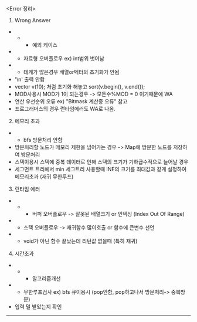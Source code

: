<Error 정리>

1. Wrong Answer
* * * 예외 케이스
* * 자료형 오버플로우 ex) int범위 벗어남
* * 테케가 많은경우 배열or벡터의 초기화가 안됨
* '\n' 출력 안함
* vector<int> v(10); 처럼 초기화 해놓고 sort(v.begin(), v.end());
* MOD사용시 MOD가 1이 되는경우 -> 모든수%MOD = 0 이기때문에 WA
* 연산 우선순위 오류 ex) "Bitmask 계산중 오류" 참고
* 프로그래머스의 경우 런타임에러도 WA로 나옴.

2. 메모리 초과
* * bfs 방문처리 안함
* 방문처리할 노드가 메모리 제한을 넘어가는 경우 -> Map에 방문한 노드를 저장하여 방문처리
* 스택이용시 스택에 중복 데이터로 인해 스택의 크기가 기하급수적으로 늘어날 경우
* 세그먼트 트리에서 min 세그트리 사용할때 INF의 크기를 최대값과 같게 설정하여 메모리초과 (재귀 무한루프)

3. 런타임 에러
* * * 버퍼 오버플로우 -> 잘못된 배열크기 or 인덱싱 (Index Out Of Range)
* * 스택 오버플로우 -> 재귀함수 많이호출 or 함수에 큰변수 선언
* * void가 아닌 함수 끝났는데 리턴값 없을때 (특히 재귀)

4. 시간초과
* * * 알고리즘개선
* * 무한루프검사 ex) bfs 큐이용시 (pop안함, pop하고나서 방문처리-> 중복방문)
* 입력 덜 받았는지 확인


*****************************************************************************************************************

